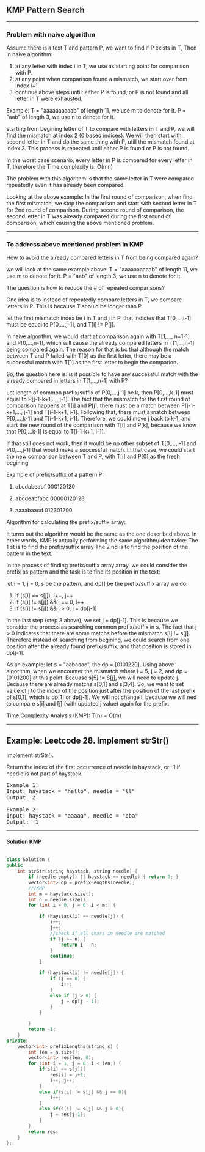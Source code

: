 ## KMP Pattern Search
---------------------------------------------------------
### Problem with naive algorithm

Assume there is a text T and pattern P, we want to find if P exists in T, Then in naive algorithm:
1. at any letter with index i in T, we use as starting point for comparison with P.
2. at any point when comparison found a mismatch, we start over from index i+1.
3. continue above steps until: either P is found, or P is not found and all letter in T were exhausted.

Example:
T = "aaaaaaaaaab" of length 11, we use m to denote for it.
P = "aab" of length 3, we use n to denote for it.

starting from begining letter of T to compare with letters in T and P, we will find the mismatch at index 2 (0 based indices).
We will then start with second letter in T and do the same thing with P, utill the mismatch found at index 3.
This process is repeated until either P is found or P is not found.

In the worst case scenario, every letter in P is compared for every letter in T, therefore the Time complexity is: O(mn)

The problem with this algorithm is that the same letter in T were compared repeatedly even it has already been compared.

Looking at the above example: 
In the first round of comparison, when find the first mismatch, we stop the comparison and start with second letter in T for 2nd round of comparison.
During second round of comparison, the second letter in T was already compared during the first round of comparison, which causing the above
mentioned problem.

------------------------------------------------------------

### To address above mentioned problem in KMP

How to avoid the already compared letters in T from being compared again?

we will look at the same example above:
T = "aaaaaaaaaab" of length 11, we use m to denote for it.
P = "aab" of length 3, we use n to denote for it.

The question is how to reduce the # of repeated comparisons?

One idea is to instead of repeatedly compare letters in T, we compare letters in P. This is because T should be longer than P.

let the first mismatch index be i in T and j in P, that indictes that T[0,...,i-1] must be equal to P[0,...,j-1], and T[i] != P[j].

In naive algorithm, we would start at comparison again with T[1,..., n+1-1] and P[0,...,n-1], which will cause the already compared
letters in T[1,...,n-1] being compared again. The reason for that is bc that although the match between T and P failed with T[0] as
the first letter, there may be a successful match with T[1] as the first letter to begin the comparion. 

So, the question here is: is it possible to have any successful match with the already compared in letters in T[1,...,n-1] with P?

Let length of common prefix/suffix of P[0,...,j-1] be k, then P[0,...,k-1] must equal to P[j-1-k+1,..., j-1]. The fact that the mismatch
for the first round of comparison happens at T[i] and P[j], there must be a match between P[j-1-k+1,..., j-1] and T[i-1-k+1, i-1]. Following that,
there must a match between P[0,...,k-1] and T[i-1-k+1, i-1]. Therefore, we could move j back to k-1, and start the new round of the comparison
with T[i] and P[k], because we know that P[0,...k-1] is equal to T[i-1-k+1, i-1]. 

If that still does not work, then it would be no other subset of T[0,...,i-1] and P[0,...,j-1] that would make a successful match. In that case, we
could start the new comparison between T and P, with T[i] and P[0] as the fresh begining.

Example of prefix/suffix of a pattern P:

1.  abcdabeabf
    000120120
    
2.  abcdeabfabc
    00000120123
    
3.  aaaabaacd
    012301200

Algorithm for calculating the prefix/suffix array:

It turns out the algorithm would be the same as the one described above.
In other words, KMP is actually performing the same algorithm/idea twice:
The 1 st is to find the prefix/suffix array
The 2 nd is to find the position of the pattern in the text.

In the process of finding prefix/suffix array array, we could consider the prefix as pattern and the task is to find its position in the text:

let i = 1, j = 0, s be the pattern, and dp[] be the prefix/suffix array we do:
1. if (s[i] == s[j]), i++, j++
2. if (s[i] != s[j]) && j == 0, i++
3. if (s[i] != s[j]) && j > 0, j = dp[j-1]

In the last step (step 3 above), we set j = dp[j-1]. This is because we consider the process as searching common prefix/suffix in s.
The fact that j > 0 indicates that there are some matchs before the mismatch s[i] != s[j]. Therefore instead of searching from begining,
we could search from one position after the already found prefix/suffix, and that position is stored in dp[j-1].

As an example: let s = "aabaaac", the dp = [0101220].
Using above algorithm, when we encounter the mismatch where i = 5, j = 2, and dp = [0101200] at this point. Becuase s[5] != S[j], we will
need to update j. Because there are already matchs s[0,1] and s[3,4]. So, we want to set value of j to the index of the position just after
the position of the last prefix of s[0,1], which is dp[1] or dp[j-1]. We will not change i, because we will ned to compare s[i] and [j] (with
updated j value) again for the prefix.


Time Complexity Analysis (KMP):
T(n) = O(m)

----------------------------------------------------------------------------------------------------------------------------------

## Example: Leetcode 28. Implement strStr()

Implement strStr().

Return the index of the first occurrence of needle in haystack, or -1 if needle is not part of haystack.

<pre>
Example 1:
Input: haystack = "hello", needle = "ll"
Output: 2

Example 2:
Input: haystack = "aaaaa", needle = "bba"
Output: -1
</pre>

------------------------------------------------------------
#### Solution KMP
```c++

class Solution {
public:
    int strStr(string haystack, string needle) {
        if (needle.empty() || haystack == needle) { return 0; }
        vector<int> dp = prefixLengths(needle);
        ///KMP
        int m = haystack.size();
        int n = needle.size();
        for (int i = 0, j = 0; i < m;) {

            if (haystack[i] == needle[j]) {
                i++;
                j++;
                //check if all chars in needle are matched
                if (j >= n) {
                    return i - n;
                }
                continue;
            }

            if (haystack[i] != needle[j]) {
                if (j == 0) {
                    i++;
                }
                else if (j > 0) {
                    j = dp[j - 1];
                }
            }

        }
        return -1;
    }
private:
    vector<int> prefixLengths(string s) {
        int len = s.size();
        vector<int> res(len, 0);
        for (int i = 1, j = 0; i < len;) {
            if(s[i] == s[j]){
                res[i] = j+1;
                i++; j++;
            }
            else if(s[i] != s[j] && j == 0){
                i++;
            }
            else if(s[i] != s[j] && j > 0){
                j = res[j-1];
            } 
        }
        return res;
    }
};


```







